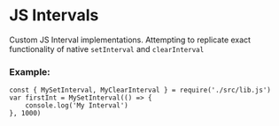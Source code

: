 
# JS Intervals

Custom JS Interval implementations. Attempting to replicate exact functionality of native `setInterval` and `clearInterval`

### Example:

	const { MySetInterval, MyClearInterval } = require('./src/lib.js')
	var firstInt = MySetInterval(() => {
		console.log('My Interval')
	}, 1000)


